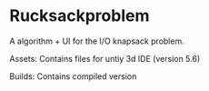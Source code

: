# Rucksackproblem

A algorithm + UI for the I/O knapsack problem.

Assets: Contains files for untiy 3d IDE (version 5.6)

Builds: Contains compiled version

